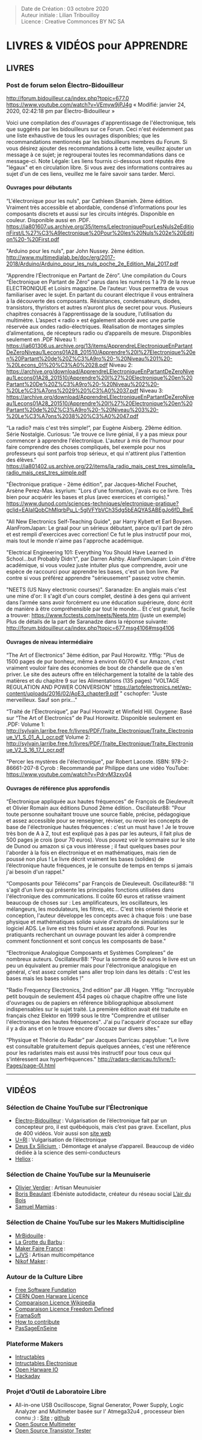 > Date de Création : 03 octobre 2020<br>
> Auteur initiale : Lilian Tribouilloy<br>
> Licence : Creative Commonces BY NC SA<br>

# LIVRES & VIDÉOS pour APPRENDRE

## LIVRES

### Post de forum selon Électro-Bidouilleur

http://forum.bidouilleur.ca/index.php?topic=677.0
https://www.youtube.com/watch?v=VEmyw9jPJ4g
« Modifié: janvier 24, 2020, 02:42:18 pm par Électro-Bidouilleur »

Voici une compilation des d'ouvrages d'apprentissage de l'électronique, tels que suggérés par les bidouilleurs sur ce Forum. Ceci n'est évidemment pas une liste exhaustive de tous les ouvrages disponibles; que les recommandations mentionnés par les bidouilleurs membres du Forum. Si vous désirez ajouter des recommandations à cette liste, veuillez ajouter un message à ce sujet; je regrouperai toutes les recommandations dans ce message-ci.
Note Légale: Les liens fournis ci-dessous sont réputés être "légaux" et en circulation libre. Si vous avez des informations contraires au sujet d'un de ces liens, veuillez me le faire savoir sans tarder. Merci.

#### Ouvrages pour débutants
“L'électronique pour les nuls", par Cathleen Shamieh. 2ème édition.
Vraiment très accessible et abordable, condensé d'informations pour les composants discrets et aussi sur les circuits intégrés.
Disponible en couleur. Disponible aussi en .PDF.
https://ia801607.us.archive.org/35/items/LelectroniquePourLesNuls2eEditionFirst/L%27%C3%A9lectronique%20Pour%20les%20Nuls%202e%20Edition%20-%20First.pdf

"Arduino pour les nuls", par John Nussey. 2ème édition.
http://www.multimedialab.be/doc/erg/2017-2018/Arduino/Arduino_pour_les_nuls_poche_2e_Edition_Mai_2017.pdf

“Apprendre l’Électronique en Partant de Zéro”.  Une compilation du Cours “Électronique en Partant de Zéro” parus dans les numéros 1 à 79 de la revue ELECTRONIQUE et Loisirs magazine.
De l’auteur: Vous permettra de vous familiariser avec le sujet. En partant du courant électrique il vous entraînera à la découverte  des composants. Résistances, condensateurs, diodes, transistors, thyristors et autres n’auront plus de secret pour vous. Plusieurs chapitres consacrés à l’apprentissage de la soudure, l’utilisation du multimètre. L’aspect « radio » est également abordé avec une partie réservée aux ondes radio-électriques. Réalisation de montages simples d’alimentations, de récepteurs radio ou d’appareils de mesure. Disponibles seulement en .PDF
Niveau 1: https://ia601306.us.archive.org/13/items/ApprendreLElectroniqueEnPartantDeZeroNiveau1Lecons01A28_201510/Apprendre%20l%27Electronique%20en%20Partant%20de%20Z%C3%A9ro%20-%20Niveau%201%20-%20Lecons_01%20%C3%A0%2028.pdf
Niveau 2: https://archive.org/download/ApprendreLElectroniqueEnPartantDeZeroNiveau1Lecons01A28_201510/Apprendre%20l%27%20Electronique%20en%20Partant%20De%20Z%C3%A9ro%20-%20Niveau%202%20-%20Le%C3%A7ons%2029%20%C3%A0%2037.pdf
Niveau 3:
https://archive.org/download/ApprendreLElectroniqueEnPartantDeZeroNiveau1Lecons01A28_201510/Apprendre%20l%27%20Electronique%20en%20Partant%20de%20Z%C3%A9ro%20-%20Niveau%203%20-%20Le%C3%A7ons%2038%20%C3%A0%2047.pdf

“La radio? mais c'est très simple!”, par Eugène Aisberg. 29ème édition. Série Nostalgie.
Curiosus: "Je trouve ce livre génial, il y a pas mieux pour commencer à apprendre l'électronique. L'auteur à mis de l'humour pour faire comprendre des choses compliqués, bel exemple pour nos professeurs qui sont parfois trop sérieux, et qui n'attirent plus l'attention des élèves."
https://ia801402.us.archive.org/22/items/la_radio_mais_cest_tres_simple/la_radio_mais_cest_tres_simple.pdf

"Électronique pratique - 2ème édition", par Jacques-Michel Fouchet, Arsène Perez-Mas.
ksyrium: "Lors d'une formation, j'avais eu ce livre. Très bien pour acquérir les bases et plus (avec exercices et corrigés)."
https://www.dunod.com/sciences-techniques/electronique-pratique?gclid=EAIaIQobChMIqrbPu_L-5gIVFYbVCh35dg5bEAQYASABEgJo6fD_BwE

"All New Electronics Self-Teaching Guide", par Harry Kybett et Earl Boysen.
AlanFromJapan: Le graal pour un sérieux débutant, parce qu'il part de zéro et est rempli d'exercices avec correction! Ce fut le plus instructif pour moi, mais tout le monde n'aime pas l'approche académique.

"Electrical Engineering 101: Everything You Should Have Learned in School...but Probably Didn't", par Darren Ashby.
AlanFromJapan: Loin d'être académique, si vous voulez juste intuiter plus que comprendre, avoir une espèce de raccourci pour apprendre les bases, c'est un bon livre. Par contre si vous préférez apprendre "sérieusement" passez votre chemin.

"NEETS (US Navy electronic courses)".
Saranadze: En anglais mais c'est une mine d'or: Il s'agit d'un cours complet, destiné à des gens qui arrivent dans l’armée sans avoir forcément eu une éducation supérieure, donc écrit de manière à être compréhensible par tout le monde... Et c'est gratuit, facile a trouver:
https://www.fcctests.com/neets/Neets.htm   (juste un exemple)
Plus de détails de la part de Saranadze dans la réponse suivante: http://forum.bidouilleur.ca/index.php?topic=677.msg4106#msg4106


#### Ouvrages de niveau intermédiaire

“The Art of Electronics” 3ème édition,  par Paul Horowitz.
Yffig: "Plus de 1500 pages de pur bonheur, même à environ 60/70 € sur Amazon, c'est vraiment vouloir faire des économies de bout de chandelle que de s'en priver. Le site des auteurs offre en téléchargement la totalité de la table des matières et du chapitre 9 sur les Alimentations (135 pages) "VOLTAGE REGULATION AND POWER CONVERSION" https://artofelectronics.net/wp-content/uploads/2016/02/AoE3_chapter9.pdf "
cschopfer: "Juste merveilleux. Sauf son prix..."

“Traité de l’Électronique”, par Paul Horowitz et Winfield Hill.
Oxygene: Basé sur “The Art of Electronics” de Paul Horowitz. Disponible seulement en .PDF:
Volume 1:
http://sylvain.larribe.free.fr/livres/PDF/Traite_Electronique/Traite_Electronique_V1_S_01_A_I_ocr.pdf
Volume 2:
http://sylvain.larribe.free.fr/livres/PDF/Traite_Electronique/Traite_Electronique_V2_S_16_17_I_ocr.pdf

"Percer les mystères de l'électronique", par Robert Lacoste. ISBN: 978-2-86661-207-8
Cyrob : Recommandé par Philippe dans une vidéo YouTube: https://www.youtube.com/watch?v=PdrvM3zxy04


#### Ouvrages de référence plus approfondis

“Électronique appliquée aux hautes fréquences” de François de Dieuleveult et Olivier Romain aux éditions Dunod 2ème édition..
Oscillateur88: "Pour toute personne souhaitant trouve une source fiable, précise, pédagogique et assez accessible pour se renseigner, réviser, ou revoir les concepts de base de l'électronique hautes fréquences : c'est un must have ! Je le trouve très bon de A à Z, tout est expliqué pas à pas par les auteurs, il fait plus de 500 pages je crois (pour 70 euros). Vous pouvez voir le sommaire sur le site de Dunod ou amazon si ça vous intéresse ; il faut quelques bases pour l'aborder à la fois en électronique et en mathématiques, mais rien de poussé non plus ! Le livre décrit vraiment les bases (solides) de l’électronique haute fréquences, je le consulte de temps en temps si jamais j'ai besoin d'un rappel."

“Composants pour Télécoms” par François de Dieuleveult.
Oscillateur88: "Il s'agit d'un livre qui présente les principales fonctions utilisées dans l'électronique des communications. Il coûte 60 euros et ratisse vraiment beaucoup de choses sur : Les amplificateurs, les oscillateurs, les mélangeurs, les modulateurs, les filtres, etc... C'est très orienté théorie et conception, l'auteur développe les concepts avec à chaque fois : une base physique et mathématiques solide suivie d'extraits de simulations sur le logiciel ADS. Le livre est très fourni et assez approfondi. Pour les pratiquants recherchant un ouvrage pouvant les aider à comprendre comment fonctionnent et sont conçus les composants de base."

“Electronique Analogique Composants et Systèmes Complexes” de nombreux auteurs.
Oscillateur88: "Pour la somme de 50 euros le livre est un peu un équivalent au premier mais pour l'électronique analogique en général, c'est assez complet sans aller trop loin dans les détails : C'est les bases mais les bases solides !"

"Radio Frequency Electronics, 2nd edition" par JB Hagen.
Yffig: "Incroyable petit bouquin de seulement 454 pages où chaque chapitre offre une liste d'ouvrages ou de papiers en référence bibliographique absolument indispensables sur le sujet traité. La première édition avait été traduite en français chez Elektor en 1999 sous le titre "Comprendre et utiliser l'électronique des hautes fréquences". J'ai pu l'acquérir d'occaze sur eBay il y a dix ans et on le trouve encore d'occaze sur divers sites."

“Physique et Théorie du Radar” par Jacques Darricau.
papyblue: "Le livre est consultable gratuitement depuis quelques années, c'est une référence pour les radaristes mais est aussi très instructif pour tous ceux qui s'intéressent aux hyperfréquences."
http://radars-darricau.fr/livre/1-Pages/page-0l.html

------------------------------------------------------------------------

## VIDÉOS

### Sélection de Chaine YouTube sur l’Électronique

* [Électro-Bidouilleur](https://www.youtube.com/channel/UCvv3bLR4Ws1GVycHG-t3dJw) : Vulgarisation de l’électronique fait par un concepteur pro, il est québéquois, mais c’est pas grave. Excellant, plus de 400 vidéos. Voir aussi son [site web](http://bidouilleur.ca/)
* [U=RI](https://www.youtube.com/channel/UCVqx3vXNghSqUcVg2nmegYA) : Vulgarisation de l’électronique
* [Deus Ex Silicium ](https://www.youtube.com/user/dexsilicium) : Démontage et analyse d’appareil. Beaucoup de vidéo dédiée à la science des semi-conducteurs
* [Heliox](https://www.youtube.com/c/HelioxLab) :


### Sélection de Chaine YouTube sur la Meunuiserie
* [Olivier Verdier](https://www.youtube.com/user/oliverte43) : Artisan Meunuisier
* [Boris Beaulant](https://www.youtube.com/channel/UCMsUwOwHnbJPB9Eqgw49vhQ) :Ebéniste autodidacte, créateur du réseau social [L’air du Bois](https://www.lairdubois.fr/)
* [Samuel Mamias](https://www.youtube.com/channel/UC9fGq2-6FaftcegcIadLf6A) :


### Sélection de Chaine YouTube sur les Makers Multidiscipline
* [MrBidouille](https://www.youtube.com/user/monsieurbidouille) :
* [La Grotte du Barbu](https://www.youtube.com/user/TravailleursDuWeb) :
* [Maker Faire France](https://www.youtube.com/channel/UCtjPHiUM41RcPzdBrN7TEzQ/videos) :
* [LJVS](https://www.youtube.com/channel/UCxiqy-VOYw6uBE4raFCz4Ow) : Artisan multicompétance
* [Nikof Maker](https://www.youtube.com/channel/UC7NjYALQQxuSlQvRFRqt5pA) :


### Autour de la Culture Libre
* [Free Software Fundation](https://www.fsf.org/)
* [CERN Open Harware Licence](https://ohwr.org/project/cernohl/wikis/home)
* [Comparaison Licence Wikipedia](https://en.wikipedia.org/wiki/Comparison_of_free_and_open-source_software_licences)
* [Comparaison Licence Freedom Defined](https://freedomdefined.org/Licenses)
* [FramaSoft](https://framasoft.fr/fr/)
* [How to contribute](https://opensource.guide/how-to-contribute/)
* [PasSageEnSeine](https://video.passageenseine.fr/videos/trending)


### Plateforme Makers
* [Intructables](https://www.instructables.com/)
* [Intructables Électronique](https://www.instructables.com/circuits/)
* [Open Harware IO](https://www.openhardware.io/)
* [Hackaday](https://hackaday.io/projects)


### Projet d’Outil de Laboratoire Libre
* All-in-one USB Oscilloscope, Signal Generator, Power Supply, Logic Analyzer and Multimeter basée sur l' Atmega32u4 , processeur bien connu ;) : [Site](https://espotek.com/labrador/product/espotek-labrador-board/) ; [github](https://github.com/espotek/labrador)
* [Open Source Multimeter](https://hackaday.com/2019/06/20/finally-an-open-source-multimeter/)
* [Open Source Transistor Tester](https://www.mikrocontroller.net/articles/AVR_Transistortester#Introduction_.28English.29)



